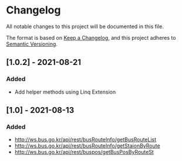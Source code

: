 ﻿# Changelog

All notable changes to this project will be documented in this file.

The format is based on [Keep a Changelog](https://keepachangelog.com/en/1.0.0/), and this project adheres to [Semantic Versioning](https://semver.org/spec/v2.0.0.html).


## [1.0.2] - 2021-08-21

### Added

- Add helper methods using Linq Extension

## [1.0] - 2021-08-13

### Added

- http://ws.bus.go.kr/api/rest/busRouteInfo/getBusRouteList
- http://ws.bus.go.kr/api/rest/busRouteInfo/getStaionByRoute
- http://ws.bus.go.kr/api/rest/buspos/getBusPosByRouteSt
